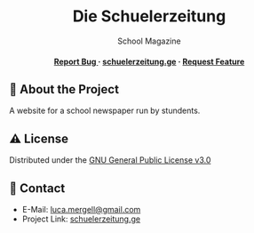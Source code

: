 <div align='center'>

<h1>Die Schuelerzeitung</h1>
<p>School Magazine</p>

<h4> <a href="https://github.com/lucadev1337/schuelerzeitung/issues"> Report Bug </a> <span> · </span> <a href=https://schuelerzeitung.ge/>schuelerzeitung.ge</a> <span> · </span> <a href="https://github.com/lucadev1337/schuelerzeitung/issues"> Request Feature </a> </h4>


</div>


## :star2: About the Project
A website for a school newspaper run by stundents.


## :warning: License
Distributed under the [GNU General Public License v3.0](https://github.com/Lucadev1337/schuelerzeitung/blob/main/LICENSE)


## :handshake: Contact
- E-Mail: luca.mergell@gmail.com
- Project Link: [schuelerzeitung.ge](https://schuelerzeitung.ge)
